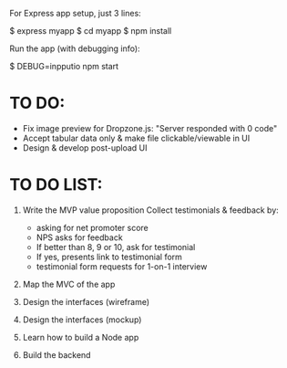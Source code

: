 For Express app setup, just 3 lines:

$ express myapp
$ cd myapp
$ npm install

Run the app (with debugging info): 

$ DEBUG=inpputio npm start


# TO DO:
- Fix image preview for Dropzone.js: "Server responded with 0 code"
- Accept tabular data only & make file clickable/viewable in UI
- Design & develop post-upload UI



# TO DO LIST: 

1. Write the MVP value proposition
Collect testimonials & feedback by:

    - asking for net promoter score
    - NPS asks for feedback
    - If better than 8, 9 or 10, ask for testimonial
    - If yes, presents link to testimonial form
    - testimonial form requests for 1-on-1 interview

2. Map the MVC of the app

3. Design the interfaces (wireframe)

4. Design the interfaces (mockup)

5. Learn how to build a Node app

6. Build the backend
